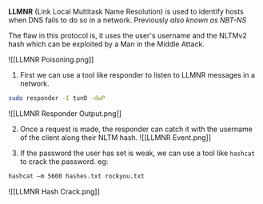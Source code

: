 
**LLMNR** (Link Local Multitask Name Resolution) is used to identify hosts when DNS fails to do so in a network. Previously *also known as NBT-NS*

The flaw in this protocol is, it uses the user's username and the NLTMv2 hash which can be exploited by a Man in the Middle Attack.

![[LLMNR Poisoning.png]]

1. First we can use a tool like responder to listen to LLMNR messages in a network. 
   
```bash
sudo responder -I tunO -dwP
```

![[LLMNR Responder Output.png]]

2. Once a request is made, the responder can catch it with the username of the client along their NLTM hash.
  ![[LLMNR Event.png]]
  
3. If the password the user has set is weak, we can use a tool like `hashcat` to crack the password. eg:  
   
```bash
hashcat —m 5600 hashes.txt rockyou.txt
```
   ![[LLMNR Hash Crack.png]]
   
